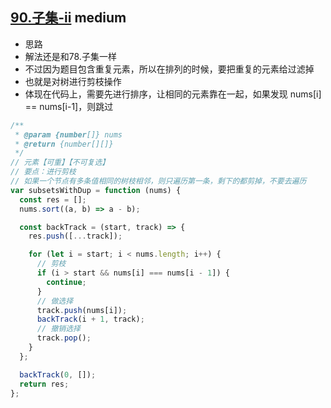 ## [90.子集-ii](https://leetcode.cn/problems/subsets-ii/) <Badge type="warning">medium</Badge>

- 思路
- 解法还是和78.子集一样
- 不过因为题目包含重复元素，所以在排列的时候，要把重复的元素给过滤掉
- 也就是对树进行剪枝操作
- 体现在代码上，需要先进行排序，让相同的元素靠在一起，如果发现 nums[i] == nums[i-1]，则跳过

```js
/**
 * @param {number[]} nums
 * @return {number[][]}
 */
// 元素【可重】【不可复选】
// 要点：进行剪枝
// 如果一个节点有多条值相同的树枝相邻，则只遍历第一条，剩下的都剪掉，不要去遍历
var subsetsWithDup = function (nums) {
  const res = [];
  nums.sort((a, b) => a - b);

  const backTrack = (start, track) => {
    res.push([...track]);

    for (let i = start; i < nums.length; i++) {
      // 剪枝
      if (i > start && nums[i] === nums[i - 1]) {
        continue;
      }
      // 做选择
      track.push(nums[i]);
      backTrack(i + 1, track);
      // 撤销选择
      track.pop();
    }
  };

  backTrack(0, []);
  return res;
};
```
